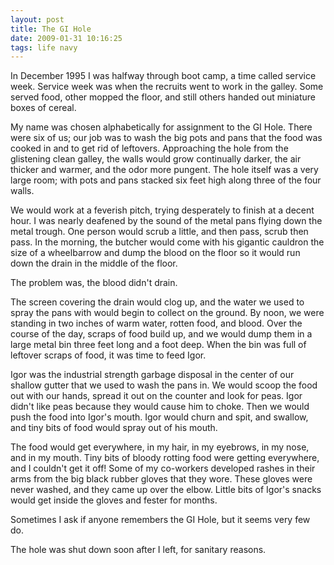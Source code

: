 ```yaml
---
layout: post
title: The GI Hole
date: 2009-01-31 10:16:25
tags: life navy
---
```


In December 1995 I was halfway through boot camp, a time called service week.
Service week was when the recruits went to work in the galley. Some served
food, other mopped the floor, and still others handed out miniature boxes of
cereal.

My name was chosen alphabetically for assignment to the GI Hole. There were
six of us; our job was to wash the big pots and pans that the food was cooked
in and to get rid of leftovers. Approaching the hole from the glistening clean
galley, the walls would grow continually darker, the air thicker and warmer,
and the odor more pungent. The hole itself was a very large room; with pots
and pans stacked six feet high along three of the four walls.

We would work at a feverish pitch, trying desperately to finish at a decent
hour. I was nearly deafened by the sound of the metal pans flying down the
metal trough. One person would scrub a little, and then pass, scrub then pass.
In the morning, the butcher would come with his gigantic cauldron the size of
a wheelbarrow and dump the blood on the floor so it would run down the drain
in the middle of the floor.

The problem was, the blood didn't drain.

The screen covering the drain would clog up, and the water we used to spray
the pans with would begin to collect on the ground. By noon, we were standing
in two inches of warm water, rotten food, and blood. Over the course of the
day, scraps of food build up, and we would dump them in a large metal bin
three feet long and a foot deep. When the bin was full of leftover scraps of
food, it was time to feed Igor.

Igor was the industrial strength garbage disposal in the center of our shallow
gutter that we used to wash the pans in. We would scoop the food out with our
hands, spread it out on the counter and look for peas. Igor didn't like peas
because they would cause him to choke. Then we would push the food into Igor's
mouth. Igor would churn and spit, and swallow, and tiny bits of food would
spray out of his mouth.

The food would get everywhere, in my hair, in my eyebrows, in my nose, and in
my mouth. Tiny bits of bloody rotting food were getting everywhere, and I
couldn't get it off! Some of my co-workers developed rashes in their arms from
the big black rubber gloves that they wore. These gloves were never washed,
and they came up over the elbow. Little bits of Igor's snacks would get inside
the gloves and fester for months.

Sometimes I ask if anyone remembers the GI Hole, but it seems very few do.

The hole was shut down soon after I left, for sanitary reasons.


